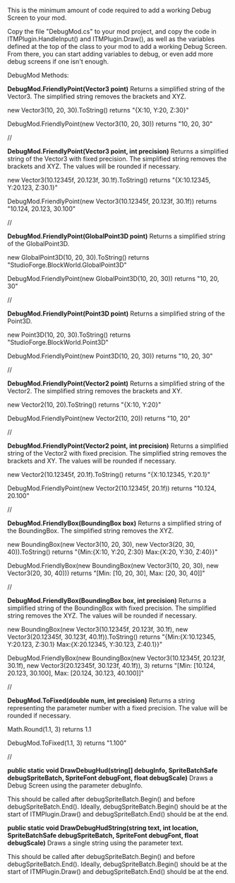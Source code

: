 This is the minimum amount of code required to add a working Debug Screen to your mod.

Copy the file "DebugMod.cs" to your mod project, and copy the code in ITMPlugin.HandleInput() and ITMPlugin.Draw(), as well as the variables defined at the top of the class to your mod to add a working Debug Screen. From there, you can start adding variables to debug, or even add more debug screens if one isn't enough.

DebugMod Methods:

**DebugMod.FriendlyPoint(Vector3 point)**
Returns a simplified string of the Vector3. The simplified string removes the brackets and XYZ.

new Vector3(10, 20, 30).ToString() returns "{X:10, Y:20, Z:30}"

DebugMod.FriendlyPoint(new Vector3(10, 20, 30)) returns "10, 20, 30"

//

**DebugMod.FriendlyPoint(Vector3 point, int precision)**
Returns a simplified string of the Vector3 with fixed precision. The simplified string removes the brackets and XYZ. The values will be rounded if necessary.

new Vector3(10.12345f, 20.123f, 30.1f).ToString() returns "{X:10.12345, Y:20.123, Z:30.1}"

DebugMod.FriendlyPoint(new Vector3(10.12345f, 20.123f, 30.1f)) returns "10.124, 20.123, 30.100"

//

**DebugMod.FriendlyPoint(GlobalPoint3D point)**
Returns a simplified string of the GlobalPoint3D.

new GlobalPoint3D(10, 20, 30).ToString() returns "StudioForge.BlockWorld.GlobalPoint3D"

DebugMod.FriendlyPoint(new GlobalPoint3D(10, 20, 30)) returns "10, 20, 30"

//

**DebugMod.FriendlyPoint(Point3D point)**
Returns a simplified string of the Point3D.

new Point3D(10, 20, 30).ToString() returns "StudioForge.BlockWorld.Point3D"

DebugMod.FriendlyPoint(new Point3D(10, 20, 30)) returns "10, 20, 30"

//

**DebugMod.FriendlyPoint(Vector2 point)**
Returns a simplified string of the Vector2. The simplified string removes the brackets and XY.

new Vector2(10, 20).ToString() returns "{X:10, Y:20}"

DebugMod.FriendlyPoint(new Vector2(10, 20)) returns "10, 20"

//

**DebugMod.FriendlyPoint(Vector2 point, int precision)**
Returns a simplified string of the Vector2 with fixed precision. The simplified string removes the brackets and XY. The values will be rounded if necessary.

new Vector2(10.12345f, 20.1f).ToString() returns "{X:10.12345, Y:20.1}"

DebugMod.FriendlyPoint(new Vector2(10.12345f, 20.1f)) returns "10.124, 20.100"

//

**DebugMod.FriendlyBox(BoundingBox box)**
Returns a simplified string of the BoundingBox. The simplified string removes the XYZ.

new BoundingBox(new Vector3(10, 20, 30), new Vector3(20, 30, 40)).ToString() returns "{Min:{X:10, Y:20, Z:30} Max:{X:20, Y:30, Z:40}}"

DebugMod.FriendlyBox(new BoundingBox(new Vector3(10, 20, 30), new Vector3(20, 30, 40))) returns "\[Min: \[10, 20, 30\], Max: \[20, 30, 40\]\]"

//

**DebugMod.FriendlyBox(BoundingBox box, int precision)**
Returns a simplified string of the BoundingBox with fixed precision. The simplified string removes the XYZ. The values will be rounded if necessary.

new BoundingBox(new Vector3(10.12345f, 20.123f, 30.1f), new Vector3(20.12345f, 30.123f, 40.1f)).ToString() returns "{Min:{X:10.12345, Y:20.123, Z:30.1} Max:{X:20.12345, Y:30.123, Z:40.1}}"

DebugMod.FriendlyBox(new BoundingBox(new Vector3(10.12345f, 20.123f, 30.1f), new Vector3(20.12345f, 30.123f, 40.1f)), 3) returns "\[Min: \[10.124, 20.123, 30.100\], Max: \[20.124, 30.123, 40.100\]\]"

//

**DebugMod.ToFixed(double num, int precision)**
Returns a string representing the parameter number with a fixed precision. The value will be rounded if necessary.

Math.Round(1.1, 3) returns 1.1

DebugMod.ToFixed(1.1, 3) returns "1.100"

//

**public static void DrawDebugHud(string[] debugInfo, SpriteBatchSafe debugSpriteBatch, SpriteFont debugFont, float debugScale)**
Draws a Debug Screen using the parameter debugInfo.

This should be called after debugSpriteBatch.Begin() and before debugSpriteBatch.End().
Ideally, debugSpriteBatch.Begin() should be at the start of ITMPlugin.Draw() and debugSpriteBatch.End() should be at the end.

**public static void DrawDebugHudString(string text, int location, SpriteBatchSafe debugSpriteBatch, SpriteFont debugFont, float debugScale)**
Draws a single string using the parameter text.

This should be called after debugSpriteBatch.Begin() and before debugSpriteBatch.End().
Ideally, debugSpriteBatch.Begin() should be at the start of ITMPlugin.Draw() and debugSpriteBatch.End() should be at the end.
